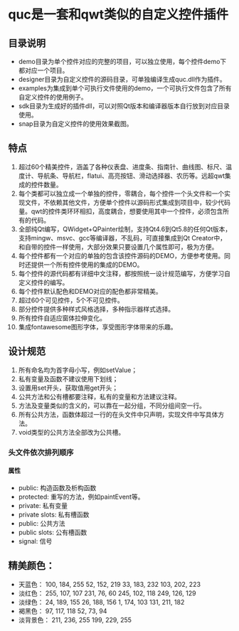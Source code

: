 ﻿# quc是一套和qwt类似的自定义控件插件

## 目录说明
* demo目录为单个控件对应的完整的项目，可以独立使用，每个控件demo下都对应一个项目。
* designer目录为自定义控件的源码目录，可单独编译生成quc.dll作为插件。
* examples为集成到单个可执行文件使用的demo，一个可执行文件包含了所有自定义控件的使用例子。
* sdk目录为生成好的插件dll，可以对照Qt版本和编译器版本自行放到对应目录使用。
* snap目录为自定义控件的使用效果截图。

## 特点
1. 超过60个精美控件，涵盖了各种仪表盘、进度条、指南针、曲线图、标尺、温度计、导航条、导航栏，flatui、高亮按钮、滑动选择器、农历等。远超qwt集成的控件数量。
2. 每个类都可以独立成一个单独的控件，零耦合，每个控件一个头文件和一个实现文件，不依赖其他文件，方便单个控件以源码形式集成到项目中，较少代码量。qwt的控件类环环相扣，高度耦合，想要使用其中一个控件，必须包含所有的代码。
3. 全部纯Qt编写，QWidget+QPainter绘制，支持Qt4.6到Qt5.8的任何Qt版本，支持mingw、msvc、gcc等编译器，不乱码，可直接集成到Qt Creator中，和自带的控件一样使用，大部分效果只要设置几个属性即可，极为方便。
4. 每个控件都有一个对应的单独的包含该控件源码的DEMO，方便参考使用。同时还提供一个所有控件使用的集成的DEMO。
5. 每个控件的源代码都有详细中文注释，都按照统一设计规范编写，方便学习自定义控件的编写。
6. 每个控件默认配色和DEMO对应的配色都非常精美。
7. 超过60个可见控件，5个不可见控件。
8. 部分控件提供多种样式风格选择，多种指示器样式选择。
9. 所有控件自适应窗体拉伸变化。
10. 集成fontawesome图形字体，享受图形字体带来的乐趣。

## 设计规范
1. 所有命名均为首字母小写，例如setValue；
2. 私有变量及函数不建议使用下划线；
3. 设置用set开头，获取值用get开头；
4. 公共方法和公有槽都要注释，私有的变量和方法建议注释。
5. 方法及变量类似的含义的，可以靠在一起分组，不同分组间空一行。
6. 所有公共方法，函数体超过一行的在头文件中只声明，实现文件中写具体方法。
7. void类型的公共方法全部改为公共槽。

### 头文件依次排列顺序
#### 属性
* public:			构造函数及析构函数
* protected:		重写的方法，例如paintEvent等。
* private:		私有变量
* private slots:	私有槽函数
* public:			公共方法
* public slots:	公有槽函数
* signal:			信号

## 精美颜色：
* 天蓝色：	100, 184, 255   52, 152, 219  33, 183, 232   103, 202, 223
* 淡红色：	255, 107, 107   231, 76, 60   245, 102, 118  249, 126, 129
* 淡绿色：	24, 189, 155    26, 188, 156  1, 174, 103    131, 211, 182
* 褐黑色：	97, 117, 118    52, 73, 94
* 淡背景色：	211, 236, 255  199, 229, 255
